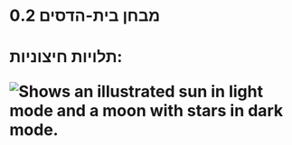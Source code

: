 <h1> מבחן בית-הדסים 0.2<h1>
<p>תלויות חיצוניות:<p>
<picture>
  <source srcset="https://user-images.githubusercontent.com/25423296/163456776-7f95b81a-f1ed-45f7-b7ab-8fa810d529fa.png">
    <img alt="Shows an illustrated sun in light mode and a moon with stars in dark mode." src="https://user-images.githubusercontent.com/25423296/163456779-a8556205-d0a5-45e2-ac17-42d089e3c3f8.png">

<picture>





